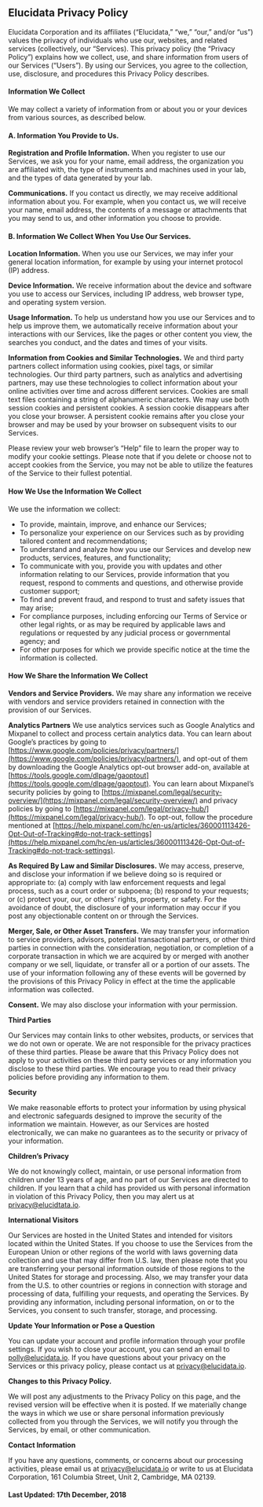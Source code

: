 **Elucidata Privacy Policy**
----------------------------

Elucidata Corporation and its affiliates (“Elucidata,” “we,” “our,” and/or “us”) values the privacy of individuals who use our, websites, and related services (collectively, our “Services). This privacy policy (the “Privacy Policy”) explains how we collect, use, and share information from users of our Services (“Users”). By using our Services, you agree to the collection, use, disclosure, and procedures this Privacy Policy describes.

#### **Information We Collect**

We may collect a variety of information from or about you or your devices from various sources, as described below.

#### **A. Information You Provide to Us.**

**Registration and Profile Information.** When you register to use our Services, we ask you for your name, email address, the organization you are affiliated with, the type of instruments and machines used in your lab, and the types of data generated by your lab.

**Communications.** If you contact us directly, we may receive additional information about you. For example, when you contact us, we will receive your name, email address, the contents of a message or attachments that you may send to us, and other information you choose to provide.

#### **B. Information We Collect When You Use Our Services.**

**Location Information.** When you use our Services, we may infer your general location information, for example by using your internet protocol (IP) address.

**Device Information.** We receive information about the device and software you use to access our Services, including IP address, web browser type, and operating system version.

**Usage Information.** To help us understand how you use our Services and to help us improve them, we automatically receive information about your interactions with our Services, like the pages or other content you view, the searches you conduct, and the dates and times of your visits.

**Information from Cookies and Similar Technologies.** We and third party partners collect information using cookies, pixel tags, or similar technologies. Our third party partners, such as analytics and advertising partners, may use these technologies to collect information about your online activities over time and across different services. Cookies are small text files containing a string of alphanumeric characters. We may use both session cookies and persistent cookies. A session cookie disappears after you close your browser. A persistent cookie remains after you close your browser and may be used by your browser on subsequent visits to our Services.

Please review your web browser’s “Help” file to learn the proper way to modify your cookie settings. Please note that if you delete or choose not to accept cookies from the Service, you may not be able to utilize the features of the Service to their fullest potential.

#### **How We Use the Information We Collect**

We use the information we collect:

*   To provide, maintain, improve, and enhance our Services;
*   To personalize your experience on our Services such as by providing tailored content and recommendations;
*   To understand and analyze how you use our Services and develop new products, services, features, and functionality;
*   To communicate with you, provide you with updates and other information relating to our Services, provide information that you request, respond to comments and questions, and otherwise provide customer support;
*   To find and prevent fraud, and respond to trust and safety issues that may arise;
*   For compliance purposes, including enforcing our Terms of Service or other legal rights, or as may be required by applicable laws and regulations or requested by any judicial process or governmental agency; and
*   For other purposes for which we provide specific notice at the time the information is collected.

#### **How We Share the Information We Collect**

**Vendors and Service Providers.** We may share any information we receive with vendors and service providers retained in connection with the provision of our Services.

**Analytics Partners** We use analytics services such as Google Analytics and Mixpanel to collect and process certain analytics data. You can learn about Google’s practices by going to [https://www.google.com/policies/privacy/partners/](https://www.google.com/policies/privacy/partners/), and opt-out of them by downloading the Google Analytics opt-out browser add-on, available at [https://tools.google.com/dlpage/gaoptout](https://tools.google.com/dlpage/gaoptout). You can learn about Mixpanel’s security policies by going to [https://mixpanel.com/legal/security-overview/](https://mixpanel.com/legal/security-overview/) and privacy policies by going to [https://mixpanel.com/legal/privacy-hub/](https://mixpanel.com/legal/privacy-hub/). To opt-out, follow the procedure mentioned at [https://help.mixpanel.com/hc/en-us/articles/360001113426-Opt-Out-of-Tracking#do-not-track-settings](https://help.mixpanel.com/hc/en-us/articles/360001113426-Opt-Out-of-Tracking#do-not-track-settings).

**As Required By Law and Similar Disclosures.** We may access, preserve, and disclose your information if we believe doing so is required or appropriate to: (a) comply with law enforcement requests and legal process, such as a court order or subpoena; (b) respond to your requests; or (c) protect your, our, or others’ rights, property, or safety. For the avoidance of doubt, the disclosure of your information may occur if you post any objectionable content on or through the Services.

**Merger, Sale, or Other Asset Transfers.** We may transfer your information to service providers, advisors, potential transactional partners, or other third parties in connection with the consideration, negotiation, or completion of a corporate transaction in which we are acquired by or merged with another company or we sell, liquidate, or transfer all or a portion of our assets. The use of your information following any of these events will be governed by the provisions of this Privacy Policy in effect at the time the applicable information was collected.

**Consent.** We may also disclose your information with your permission.

**Third Parties**

Our Services may contain links to other websites, products, or services that we do not own or operate. We are not responsible for the privacy practices of these third parties. Please be aware that this Privacy Policy does not apply to your activities on these third party services or any information you disclose to these third parties. We encourage you to read their privacy policies before providing any information to them.

**Security**

We make reasonable efforts to protect your information by using physical and electronic safeguards designed to improve the security of the information we maintain. However, as our Services are hosted electronically, we can make no guarantees as to the security or privacy of your information.

**Children’s Privacy**

We do not knowingly collect, maintain, or use personal information from children under 13 years of age, and no part of our Services are directed to children. If you learn that a child has provided us with personal information in violation of this Privacy Policy, then you may alert us at [privacy@elucidtata.io](/cdn-cgi/l/email-protection#a9d9dbc0dfc8cad0e9ccc5dccac0cdc8ddc887c0c696fadccbc3cccadd94fbcccec8dbcdc0c7ce8c9b99ffc0c6c5c8ddc0c6c78c9b99c6cf8c9b99f9dbc0dfc8cad08c9b99f9c6c5c0cad0).

**International Visitors**

Our Services are hosted in the United States and intended for visitors located within the United States. If you choose to use the Services from the European Union or other regions of the world with laws governing data collection and use that may differ from U.S. law, then please note that you are transferring your personal information outside of those regions to the United States for storage and processing. Also, we may transfer your data from the U.S. to other countries or regions in connection with storage and processing of data, fulfilling your requests, and operating the Services. By providing any information, including personal information, on or to the Services, you consent to such transfer, storage, and processing.

**Update Your Information or Pose a Question**

You can update your account and profile information through your profile settings. If you wish to close your account, you can send an email to [polly@elucidata.io](/cdn-cgi/l/email-protection#a3d3cccfcfdae3c6cfd6c0cac7c2d7c28dcacc9cf0d6c1c9c6c0d79ef1c6c4c2d1c7cacdc4869193e2c0c0ccd6cdd7869193e0cfccd0d6d1c6). If you have questions about your privacy on the Services or this privacy policy, please contact us at [privacy@elucidata.io](/cdn-cgi/l/email-protection#d6a6a4bfa0b7b5af96b3baa3b5bfb2b7a2b7f8bfb9e985a3b4bcb3b5a2eb84b3b1b7a4b2bfb8b1f3e4e686a4bfa0b7b5aff3e4e686b9babfb5af).

**Changes to this Privacy Policy.**

We will post any adjustments to the Privacy Policy on this page, and the revised version will be effective when it is posted. If we materially change the ways in which we use or share personal information previously collected from you through the Services, we will notify you through the Services, by email, or other communication.

**Contact Information**

If you have any questions, comments, or concerns about our processing activities, please email us at [privacy@elucidata.io](/cdn-cgi/l/email-protection#93e3e1fae5f2f0ead3f6ffe6f0faf7f2e7f2bdfafcacc0e6f1f9f6f0e7aed4f6fdf6e1f2ffb6a1a3c2e6f6e1ea) or write to us at Elucidata Corporation, 161 Columbia Street, Unit 2, Cambridge, MA 02139.

#### **Last Updated: 17th December, 2018**